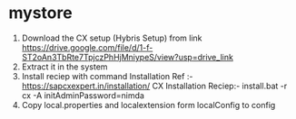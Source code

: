 # mystore

1. Download the CX setup (Hybris Setup) from link https://drive.google.com/file/d/1-f-ST2oAn3TbRte7TpjczPhHjMniypeS/view?usp=drive_link
2. Extract it in the system
3. Install reciep with command
     Installation Ref :- https://sapcxexpert.in/installation/
     CX Installation Reciep:- install.bat -r cx -A initAdminPassword=nimda
4. Copy local.properties and localextension form localConfig to config 
